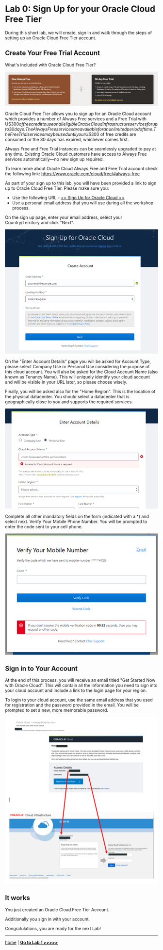 # Lab 0: Sign Up for your Oracle Cloud Free Tier

During this short lab, we will create, sign in and walk through the steps of setting up an Oracle Cloud Free Tier account.

## Create Your Free Trial Account

What's included with Oracle Cloud Free Tier?

![Autonomous](../images/oracle_cloud_free_tier.png)

Oracle Cloud Free Tier allows you to sign up for an Oracle Cloud account which provides a number of Always Free services and a Free Trial with US$300 of free credit to use on all eligible Oracle Cloud Infrastructure services for up to 30 days. The Always Free services are available for an unlimited period of time. The Free Trial services may be used until your US$300 of free credits are consumed or the 30 days has expired, whichever comes first.

Always Free and Free Trial instances can be seamlessly upgraded to pay at any time. Existing Oracle Cloud customers have access to Always Free services automatically—no new sign up required.

To learn more about Oracle Cloud Always Free and Free Trial account check the following link:
https://www.oracle.com/cloud/free/#always-free


As part of your sign up to this lab, you will have been provided a link to sign up to Oracle Cloud Free Tier. Please make sure you:

- Use the following URL - [>> Sign Up for Oracle Cloud <<](http://bit.ly/34TzwGf)
- Use a personal email address that you will use during all the workshop process.

On the sign up page, enter your email address, select your Country/Territory and click "Next".

![Autonomous](../images/oracle_cloud_free_tier1.png)


On the "Enter Account Details" page you will be asked for Account Type, please select Company Use or Personal Use considering the purpose of this cloud account.
You will also be asked for the Cloud Account Name (also known as Tenancy Name). This will uniquely identify your cloud account and will be visible in your URL later, so please choose wisely.

Finally, you will be asked also for the "Home Region". This is the location of the physical datacenter. You should select a datacenter that is geographically close to you and supports the required services.

![Autonomous](../images/oracle_cloud_free_tier2.png)

Complete all other mandatory fields on the form (indicated with a *) and select next. Verify Your Mobile Phone Number.
You will be prompted to enter the code sent to your cell phone.

![Autonomous](../images/oracle_cloud_free_tier3.png)

## Sign in to Your Account

At the end of this process, you will receive an email titled "Get Started Now with Oracle Cloud". This will contain all the information you need to sign into your cloud account and include a link to the login page for your region.

To login to your cloud account, use the same email address that you used for registration and the password provided in the email. You will be prompted to set a new, more memorable password.

![Autonomous](../images/oracle_cloud_free_tier4.png)


## It works

You just created an Oracle Cloud Free Tier Account.

Additionally you sign in with your account.

Congratulations, you are ready for the next Lab!

---

[home](../README.md) | [**Go to Lab 1 >>>>>**](../lab1/README.md)